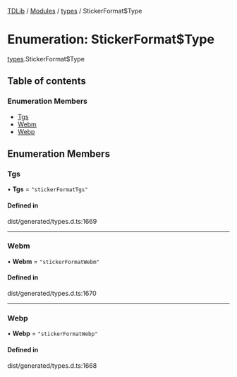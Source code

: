 [TDLib](../README.md) / [Modules](../modules.md) / [types](../modules/types.md) / StickerFormat$Type

# Enumeration: StickerFormat$Type

[types](../modules/types.md).StickerFormat$Type

## Table of contents

### Enumeration Members

- [Tgs](types.StickerFormat_Type.md#tgs)
- [Webm](types.StickerFormat_Type.md#webm)
- [Webp](types.StickerFormat_Type.md#webp)

## Enumeration Members

### Tgs

• **Tgs** = ``"stickerFormatTgs"``

#### Defined in

dist/generated/types.d.ts:1669

___

### Webm

• **Webm** = ``"stickerFormatWebm"``

#### Defined in

dist/generated/types.d.ts:1670

___

### Webp

• **Webp** = ``"stickerFormatWebp"``

#### Defined in

dist/generated/types.d.ts:1668
